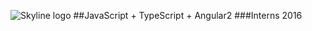 ![Skyline logo](/img/SkylineLogo-WhiteText.png)
##JavaScript + TypeScript + Angular2
###Interns 2016